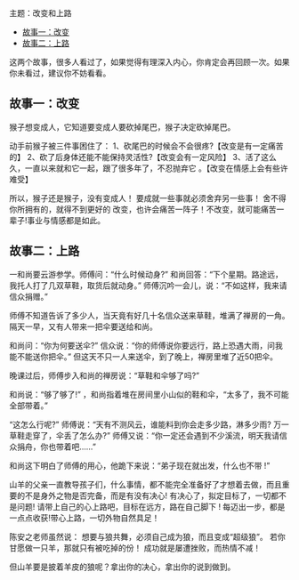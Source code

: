 主题：改变和上路


- [故事一：改变](#故事一改变)
- [故事二：上路](#故事二上路)


这两个故事，很多人看过了，如果觉得有理深入内心，你肯定会再回顾一次。如果你未看过，建议你不妨看看。

## 故事一：改变

猴子想变成人，它知道要变成人要砍掉尾巴，猴子决定砍掉尾巴。

动手前猴子被三件事困住了：
1、砍尾巴的时候会不会很疼?【改变是有一定痛苦的】
2、砍了后身体还能不能保持灵活性?【改变会有一定风险】
3、活了这么久，一直以来就和它一起，跟了很多年了，不忍抛弃它 。【改变在情感上会有些许难受】

所以，猴子还是猴子，没有变成人！
要成就一些事就必须舍弃另一些事！
舍不得你所拥有的，就得不到更好的
改变，也许会痛苦一阵子！不改变，就可能痛苦一辈子!事业与情感都是如此。


## 故事二：上路

一和尚要云游参学。师傅问：“什么时候动身?”
和尚回答：“下个星期。路途远，我托人打了几双草鞋，取货后就动身。”
师傅沉吟一会儿，说：“不如这样，我来请信众捐赠。”

师傅不知道告诉了多少人，当天竟有好几十名信众送来草鞋，堆满了禅房的一角。隔天一早，又有人带来一把伞要送给和尚。

和尚问：“你为何要送伞?” 
信众说：“你的师傅说你要远行，路上恐遇大雨，问我能不能送你把伞。”
但这天不只一人来送伞，到了晚上，禅房里堆了近50把伞。

晚课过后，师傅步入和尚的禅房说：“草鞋和伞够了吗?”

和尚说：“够了够了!” ，和尚指着堆在房间里小山似的鞋和伞，“太多了，我不可能全部带着。”

“这怎么行呢?” 师傅说：“天有不测风云，谁能料到你会走多少路，淋多少雨? 万一草鞋走穿了，伞丢了怎么办?”  师傅又说：“你一定还会遇到不少溪流，明天我请信众捐舟，你也带着吧……”

和尚这下明白了师傅的用心，他跪下来说：“弟子现在就出发，什么也不带 !”

山羊的父亲一直教导孩子们，什么事情，都不能完全准备好了才想着去做，而且重要的不是身外之物是否完备，而是有没有决心! 有决心了，拟定目标了，一切都不是问题! 请带上自己的心上路吧，目标在远方，路在自己脚下 !
 每迈出一步，都是一点点收获!带心上路，一切外物自然具足！

陈安之老师虽然说：
想要与狼共舞，必须自己成为狼，而且变成“超级狼”。
若你甘愿做一只羊，那就只有被吃掉的份！
成功就是屡遭挫败，而热情不减！

但山羊要是披着羊皮的狼呢？拿出你的决心，拿出你的说到做到。